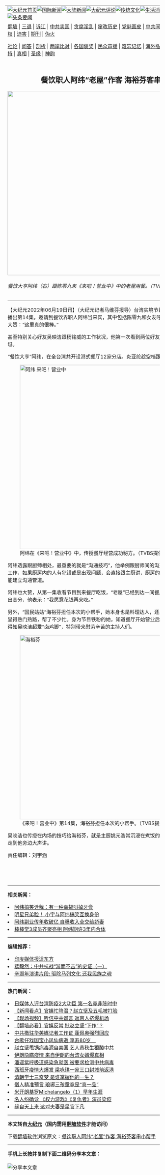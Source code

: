 <a name="1" id="1" target="_blank"></a><span id="1"></span>
<table align=center border="0"><tr><td colspan="2" VALIGN=TOP><a href="https://github.com/oneuom382/djy/blob/master/gb/nf1351518.md#1"><img src="https://raw.githubusercontent.com/oneuom382/www/master/t/djy/1.jpg" title="大纪元首页" alt="大纪元首页"></a><a href="https://github.com/oneuom382/djy/blob/master/gb/n24hr.md#1"><img src="https://raw.githubusercontent.com/oneuom382/www/master/t/djy/3.jpg" title="国际新闻" alt="国际新闻"></a><a href="https://github.com/oneuom382/djy/blob/master/gb/nsc413.md#1"><img src="https://raw.githubusercontent.com/oneuom382/www/master/t/djy/4.jpg" title="大陆新闻" alt="大陆新闻"></a><a href="https://github.com/oneuom382/djy/blob/master/gb/news392.md#1"><img src="https://raw.githubusercontent.com/oneuom382/www/master/t/djy/5.jpg" title="大纪元评论" alt="大纪元评论"></a><a href="https://github.com/oneuom382/djy/blob/master/gb/news2007.md#1"><img src="https://raw.githubusercontent.com/oneuom382/www/master/t/djy/6.jpg" title="传统文化" alt="传统文化"></a><a href="https://github.com/oneuom382/djy/blob/master/gb/news2008.md#1"><img src="https://raw.githubusercontent.com/oneuom382/www/master/t/djy/7.jpg" title="生活消费" alt="生活消费"></a><a href="https://github.com/oneuom382/djy/blob/master/gb/ncyule.md#1"><img src="https://raw.githubusercontent.com/oneuom382/www/master/t/djy/8.jpg" title="娱乐休闲" alt="娱乐休闲"></a><a href="https://github.com/oneuom382/djy/blob/master/gb/nsc1002.md#1"><img src="https://raw.githubusercontent.com/oneuom382/www/master/t/djy/9.jpg" title="健康" alt="健康"></a><a href="https://github.com/oneuom382/djy/blob/master/gb/nf6092.md#1"><img src="https://raw.githubusercontent.com/oneuom382/www/master/t/djy/10a.jpg" title="独家" alt="独家"></a><a href="https://github.com/oneuom382/djy/blob/master/gb/nf4514.md#1"><img src="https://raw.githubusercontent.com/oneuom382/www/master/t/djy/12a.jpg" title="头条要闻" alt="头条要闻"></a></td></tr>
<tr><td colspan="2" VALIGN=TOP><a target="_blank" href="https://github.com/oneuom382/www/blob/master/README.md?zsrh#1">翻墙</a> | <a target="_blank" href="https://github.com/oneuom382/djy/blob/master/gb/nf5657.md#1">三退</a> | <a target="_blank" href="https://github.com/oneuom382/djy/blob/master/gb/nf6124.md#1">诉江</a> | <a target="_blank" href="https://github.com/oneuom382/djy/blob/master/gb/nf1176117.md#1">中共卖国</a> | <a target="_blank" href="https://github.com/oneuom382/djy/blob/master/gb/nf5773.md#1">贪腐淫乱</a> | <a target="_blank" href="https://github.com/oneuom382/djy/blob/master/gb/nf1176115.md#1">窜改历史</a> | <a target="_blank" href="https://github.com/oneuom382/djy/blob/master/gb/nf1176107.md#1">党魁画皮</a> | <a target="_blank" href="https://github.com/oneuom382/djy/blob/master/gb/nf1320400.md#1">中共间谍</a> | <a target="_blank" href="https://github.com/oneuom382/djy/blob/master/gb/nf1176114.md#1">破坏传统</a> | <a target="_blank" href="https://github.com/oneuom382/ntdtv/blob/master/gb/prog447_1.md#1">恶贯满盈</a> | <a target="_blank" href="https://github.com/oneuom382/djy/blob/master/gb/ncid278.md#1">人权</a> | <a target="_blank" href="https://github.com/oneuom382/djy/blob/master/gb/nf1176111.md#1">迫害</a> | <a target="_blank" href="https://gitlab.com/szzdlab/mh-qikan/blob/master/README.md#1">期刊</a> | <a target="_blank" href="https://github.com/oneuom382/djy/blob/master/gb/nf5562.md#1">伪火</a></p><p><a target="_blank" href="https://github.com/oneuom382/djy/blob/master/gb/9p.md#1">社论</a> | <a target="_blank" href="https://github.com/oneuom382/djy/blob/master/gb/nf4378.md#1">问答</a> | <a target="_blank" href="https://github.com/oneuom382/djy/blob/master/gb/nf5792.md#1">剖析</a> | <a target="_blank" href="https://github.com/oneuom382/djy/blob/master/gb/nf5735.md#1">两岸比对</a> | <a target="_blank" href="https://github.com/oneuom382/djy/blob/master/gb/nf6119.md#1">各国褒奖</a> | <a target="_blank" href="https://github.com/oneuom382/djy/blob/master/gb/nf6120.md#1">民众声援</a> | <a target="_blank" href="https://github.com/oneuom382/djy/blob/master/gb/nf1188594.md#1">难忘记忆</a> | <a target="_blank" href="https://github.com/oneuom382/djy/blob/master/gb/nf3180.md#1">海外弘传</a> | <a target="_blank" href="https://github.com/oneuom382/djy/blob/master/gb/nf5410.md#1">万人上访</a> | <a target="_blank" href="https://github.com/oneuom382/www/blob/master/README.md?zsrh#1">平台首页</a> | <a target="_blank" href="https://github.com/oneuom382/djy/blob/master/gb/nf4386.md#1">支持</a> | <a target="_blank" href="https://github.com/oneuom382/djy/blob/master/gb/nf4389.md#1">真相</a> | <a target="_blank" href="https://github.com/oneuom382/djy/blob/master/gb/nf5790.md#1">圣缘</a> | <a target="_blank" href="https://github.com/oneuom382/djy/blob/master/gb/nf4786.md#1">神韵</a></td></tr>
<tr><td VALIGN=TOP width="626"><h2 align=center>餐饮职人阿纬“老屋”作客 海裕芬客串小帮手</h2>
<img width="600" src="https://i.epochtimes.com/assets/uploads/2022/06/id13762662-2206190122451487-600x400.jpg" />
<h6>餐饮大亨阿纬（右）跟陈零九来《来吧！营业中》中的老屋用餐。（TVBS提供）
</h6>
<hr>
	<p>【大纪元2022年06月19日讯】（大纪元记者马维芬报导）台湾实境节目《<ahref="https://github.com/oneuom382/djy/blob/master/gb/tag/%E6%9D%A5%E5%90%A7%EF%BC%81%E8%90%A5%E4%B8%9A%E4%B8%AD.md#1">来吧！营业中</a>》本周播出第14集，邀请到餐饮界职人<ahref="https://github.com/oneuom382/djy/blob/master/gb/tag/%E9%98%BF%E7%BA%AC.md#1">阿纬</a>当来宾，其中包括<ahref="https://github.com/oneuom382/djy/blob/master/gb/tag/%E9%99%88%E9%9B%B6%E4%B9%9D.md#1">陈零九</a>和女友呼呼。阿纬一踏进“老屋”就大赞：“这里真的很棒。”</p>
<p>甚至特别关心好友吴映洁跟杨铭威的工作状况，他第一次看到两位好友认真工作，感到非常惊讶。</p>
<p>“餐饮大亨”<ahref="https://github.com/oneuom382/djy/blob/master/gb/tag/%E9%98%BF%E7%BA%AC.md#1">阿纬</a>，在全台湾共开设港式餐厅12家分店。炎亚纶趁空档跟阿纬请教餐厅经营之道。</p>
<figure id="attachment_13762664" aria-describedby="caption-attachment-13762664" style="width: 600px" class="wp-caption aligncenter"><a target="_blank" href="https://i.epochtimes.com/assets/uploads/2022/06/id13762664-2206190122401487.jpg"><img class="size-large wp-image-13762664" title="阿纬 来吧！营业中" src="https://i.epochtimes.com/assets/uploads/2022/06/id13762664-2206190122401487-600x395.jpg" alt="阿纬 来吧！营业中" width="600" b="395" /></a><figcaption id="caption-attachment-13762664" class="wp-caption-text">阿纬在《<ahref="https://github.com/oneuom382/djy/blob/master/gb/tag/%E6%9D%A5%E5%90%A7%EF%BC%81%E8%90%A5%E4%B8%9A%E4%B8%AD.md#1">来吧！营业中</a>》中，传授餐厅经营成功秘方。（TVBS提供）</figcaption></figure>
<p>阿纬透露跟厨师相处，最重要的就是“沟通技巧”，他举例跟厨师间的沟通，除了当下不要打扰到工作，如果厨房内的人有犯错或是出现问题，会直接跟主厨讲，厨房的人就听老大发号司令，才能建立沟通管道。</p>
<p>阿纬也大赞，从第一集收看节目到来餐厅吃饭，“老屋”已经到达一间餐厅的水准了。<ahref="https://github.com/oneuom382/djy/blob/master/gb/tag/%E9%99%88%E9%9B%B6%E4%B9%9D.md#1">陈零九</a>也给出高分，他表示：“我愿意花钱再来吃。”</p>
<p>另外，“国民姑姑”<ahref="https://github.com/oneuom382/djy/blob/master/gb/tag/%E6%B5%B7%E8%A3%95%E8%8A%AC.md#1">海裕芬</a>担任本次的小帮手，她本身也是料理达人，还出了卤味包，一到厨房就显得熟门熟路，帮了不少忙。身为节目铁粉的她，知道餐厅开始营业后，主持群会忙到天黑，也得知吴映洁超爱“卤鸡脚”，特别带来慰劳辛苦的主持人们。</p>
<figure id="attachment_13762663" aria-describedby="caption-attachment-13762663" style="width: 600px" class="wp-caption aligncenter"><a target="_blank" href="https://i.epochtimes.com/assets/uploads/2022/06/id13762663-2206190122421487.jpg"><img class="size-large wp-image-13762663" title="海裕芬" src="https://i.epochtimes.com/assets/uploads/2022/06/id13762663-2206190122421487-600x398.jpg" alt="海裕芬" width="600" b="398" /></a><figcaption id="caption-attachment-13762663" class="wp-caption-text">《来吧！营业中》第14集，<ahref="https://github.com/oneuom382/djy/blob/master/gb/tag/%E6%B5%B7%E8%A3%95%E8%8A%AC.md#1">海裕芬</a>担任本次的小帮手。（TVBS提供）</figcaption></figure>
<p>吴映洁也传授在内场的技巧给海裕芬，就是主厨姚元浩常沉浸在煮饭的时空中，所以跟他讲话要走到他旁边大声讲。</p>
<p>责任编辑：刘宇涵</p>
<p>&nbsp;</p>
<p>&nbsp;</p>
	
<hr>


<strong>相关新闻：</strong>
<li><a href="https://github.com/oneuom382/djy/blob/master/gb/16/11/23/n8522004.md#1">阿纬搞笑诠释：有一种幸福叫掉牙膏</a></li>
<li><a href="https://github.com/oneuom382/djy/blob/master/gb/17/5/5/n9109190.md#1">明星兄弟脸！ 小宇与阿纬搞笑互换身份</a></li>
<li><a href="https://github.com/oneuom382/djy/blob/master/gb/18/3/5/n10192756.md#1">阿纬副业传年收破亿 自曝收入全交给娇妻</a></li>
<li><a href="https://github.com/oneuom382/djy/blob/master/gb/19/5/8/n11242760.md#1">棒棒堂3成员齐聚亮相 阿纬期许3年内合体</a></li>
<hr>


<strong>编辑推荐：</strong>
<li><a href="https://github.com/ychojm359/djy/blob/master/gb/18/10/27/n10812623.md?dfh#1" target="_blank">印度媒体报道东方</a></li><li><a href="https://github.com/tsiac2612/djy/blob/master/gb/18/9/28/n10747311.md#1" target="_blank">裴毅然：中共抗战“游而不击”的史证（一）</a></li><li><a href="https://github.com/tsiac2612/djy/blob/master/gb/11/10/16/n3402449.md#1" target="_blank">辛灏年演讲片段: 驱除马列文化 还我民族之魂</a></li>
<hr>

<strong>热门新闻：</strong>
<li><a href="https://github.com/oneuom382/djy/blob/master/gb/20/3/16/n11943195.md#1">日媒体人评台湾防疫2大功臣 第一名竟非陈时中</a></li>
<li><a href="https://github.com/oneuom382/djy/blob/master/gb/20/3/16/n11945071.md#1">【新闻看点】官媒忙降温？赵立坚及五毛被打脸</a></li>
<li><a href="https://github.com/oneuom382/djy/blob/master/gb/20/3/17/n11946346.md#1">【现场视频】听信中共谎言 返京人挤爆机场</a></li>
<li><a href="https://github.com/oneuom382/djy/blob/master/gb/20/3/17/n11945722.md#1">【翻墙必看】官媒反常 批赵立坚“下作”？</a></li>
<li><a href="https://github.com/oneuom382/djy/blob/master/gb/20/3/17/n11948259.md#1">中共撤驻华美媒记者工作证 蓬佩奥强烈回应</a></li>
<li><a href="https://github.com/oneuom382/djy/blob/master/gb/20/3/17/n11946544.md#1">台歌仔戏国宝小凤仙病逝 享寿80岁　</a></li>
<li><a href="https://github.com/oneuom382/djy/blob/master/gb/20/3/15/n11942589.md#1">赵立坚甩锅病毒源自美国 艺人黄秋生狠酸中共</a></li>
<li><a href="https://github.com/oneuom382/djy/blob/master/gb/20/3/17/n11947993.md#1">伊朗隐瞒疫情 来自伊朗的台湾女婿爆真相</a></li>
<li><a href="https://github.com/oneuom382/djy/blob/master/gb/20/3/15/n11942781.md#1">潘迎紫呼吸道感染急就医 被要求检测中共病毒</a></li>
<li><a href="https://github.com/oneuom382/djy/blob/master/gb/20/3/15/n11942415.md#1">西班牙疫情大爆发 梁咏琪一家三口封城前返港</a></li>
<li><a href="https://github.com/oneuom382/djy/blob/master/gb/20/3/11/n11933369.md#1">清朝学士三奇梦 是谁掌握他的一生？</a></li>
<li><a href="https://github.com/oneuom382/djy/blob/master/gb/20/3/11/n11933376.md#1">僧人精准预言 琅琊三孩童竟是“真一品”</a></li>
<li><a href="https://github.com/oneuom382/djy/blob/master/gb/13/1/31/n3790016.md#1">米开朗基罗Michelangelo（1）早年生涯</a></li>
<li><a href="https://github.com/oneuom382/djy/blob/master/gb/20/3/17/n11946008.md#1">名人纷确诊 《权力游戏》《复仇者》演员染疫</a></li>
<li><a href="https://github.com/oneuom382/djy/blob/master/gb/20/3/12/n11936269.md#1">缘自天上来 这对夫妻是星官下凡</a></li>
<hr>

<strong>本文转自<a href="https://www.epochtimes.com">大纪元</a>（国内需用<a href="https://github.com/oneuom382/www/blob/master/README.md#8">翻墙软件</a>才能访问）</strong><p>下载<a href="https://github.com/oneuom382/www/blob/master/README.md#8">翻墙软件</a>浏览原文：<a href="https://www.epochtimes.com/gb/22/6/19/n13762657.htm">餐饮职人阿纬“老屋”作客 海裕芬客串小帮手</a></p><hr>

<strong>手机上长按并复制下面二维码分享本文章：</strong><br><br><img src="https://chart.apis.google.com/chart?cht=qr&chs=240x240&choe=UTF-8&chld=M|2&chl=https://github.com/oneuom382/djy/blob/master/gb/22/6/19/n13762657.md%231" title="分享本文章"></td><td VALIGN=TOP><a href="https://github.com/oneuom382/djy/blob/master/gb/16/1/21/n4622075.md?dfh#1" target="_blank"><img src="https://raw.githubusercontent.com/oneuom382/djy/master/gb/300/wei-f1.jpg" title="中共的伪火骗局"  alt="中共的伪火骗局"></a><br><a href="https://github.com/oneuom382/www/blob/master/README.md?dfh#9" target="_blank"><img src="https://raw.githubusercontent.com/oneuom382/djy/master/gb/300/yong-h.jpg" title="永恒的见证"  alt="永恒的见证"></a><br><a href="https://github.com/oneuom382/djy/blob/master/gb/13/9/29/n3974789.md?dfh#1" target="_blank"><img src="https://raw.githubusercontent.com/oneuom382/djy/master/gb/300/shang-lnz.jpg" title="善良女子被中共投男牢"  alt="善良女子被中共投男牢"></a><br><a href="https://github.com/oneuom382/djy/blob/master/gb/16/3/16/n4663449.md?dfh#1" target="_blank"><img src="https://raw.githubusercontent.com/oneuom382/djy/master/gb/300/huo-z3.jpg" title="警卫目击活摘器官"  alt="警卫目击活摘器官"></a><br><a href="https://github.com/oneuom382/djy/blob/master/gb/16/8/7/n8177641.md?dfh#1" target="_blank"><img src="https://raw.githubusercontent.com/oneuom382/djy/master/gb/300/huo-z4.jpg" title="证人描述活摘恐怖"  alt="证人描述活摘恐怖"></a><br><a href="https://github.com/oneuom382/djy/blob/master/gb/10/4/19/n2881569.md?dfh#1" target="_blank"><img src="https://raw.githubusercontent.com/oneuom382/djy/master/gb/300/huo-z1.jpg" title="揭开活摘器官黑幕"  alt="揭开活摘器官黑幕"></a><br><a href="https://github.com/oneuom382/djy/blob/master/gb/10/11/7/n3077476.md?dfh#1" target="_blank"><img src="https://raw.githubusercontent.com/oneuom382/djy/master/gb/300/ma-ks.jpg" title="马克思的成魔之路"  alt="马克思的成魔之路"></a><br><a href="https://github.com/oneuom382/djy/blob/master/gb/14/6/9/n4173977.md?dfh#1" target="_blank"><img src="https://raw.githubusercontent.com/oneuom382/djy/master/gb/300/chang-zs.jpg" title="藏字石 蕴天机"  alt="藏字石 蕴天机"></a><br><a href="https://github.com/oneuom382/djy/blob/master/gb/18/5/10/n10381511.md?dfh#1" target="_blank"><img src="https://raw.githubusercontent.com/oneuom382/djy/master/gb/300/st1.jpg" title="关注三亿人三退"  alt="关注三亿人三退"></a><br><a href="https://github.com/oneuom382/djy/blob/master/gb/18/3/21/n10237682.md?dfh#1" target="_blank"><img src="https://raw.githubusercontent.com/oneuom382/djy/master/gb/300/jie-t.jpg" title="解体中共复兴中华"  alt="解体中共复兴中华"></a><br><a href="https://github.com/oneuom382/djy/blob/master/gb/9/2/9/n2422991.md?dfh#1" target="_blank"><img src="https://raw.githubusercontent.com/oneuom382/djy/master/gb/300/gao-zs.jpg" title="中共迫害良心律师"  alt="中共迫害良心律师"></a><br><a href="https://github.com/oneuom382/djy/blob/master/gb/18/12/9/n10900044.md?dfh#1" target="_blank"><img src="https://raw.githubusercontent.com/oneuom382/djy/master/gb/300/sj1.jpg" title="三百多万人举报江泽民"  alt="三百多万人举报江泽民"></a><br><a href="https://github.com/oneuom382/djy/blob/master/gb/18/8/28/n10672014.md?dfh#1" target="_blank"><img src="https://raw.githubusercontent.com/oneuom382/djy/master/gb/300/sj2.jpg" title="这些官员为何起诉江泽民"  alt="这些官员为何起诉江泽民"></a><br><a href="https://github.com/oneuom382/djy/blob/master/gb/8/12/18/n2367165.md?dfh#1" target="_blank"><img src="https://raw.githubusercontent.com/oneuom382/djy/master/gb/300/liangan.jpg" title="海峡两岸的强烈对比"  alt="海峡两岸的强烈对比"></a><br><a href="https://github.com/oneuom382/djy/blob/master/gb/15/12/10/n4593139.md?dfh#1" target="_blank"><img src="https://raw.githubusercontent.com/oneuom382/djy/master/gb/300/jia-ndzl.jpg" title="加拿大总理的贺信"  alt="加拿大总理的贺信"></a><br><a href="https://github.com/oneuom382/djy/blob/master/gb/11/6/17/n3289382.md?dfh#1" target="_blank"><img src="https://raw.githubusercontent.com/oneuom382/djy/master/gb/300/xiao-wd.jpg" title="探寻真相兼听则明"  alt="探寻真相兼听则明"></a><br><a href="https://github.com/oneuom382/djy/blob/master/gb/18/10/27/n10812623.md?dfh#1" target="_blank"><img src="https://raw.githubusercontent.com/oneuom382/djy/master/gb/300/yindu.jpg" title="印度媒体报道东方"  alt="印度媒体报道东方"></a><br><a href="https://github.com/oneuom382/djy/blob/master/gb/18/6/9/n10469652.md?dfh#1" target="_blank"><img src="https://raw.githubusercontent.com/oneuom382/djy/master/gb/300/xie-j.jpg" title="不一样的海外校园"  alt="不一样的海外校园"></a><br><a href="https://github.com/oneuom382/djy/blob/master/gb/7/4/5/n1669415.md?dfh#1" target="_blank"><img src="https://raw.githubusercontent.com/oneuom382/djy/master/gb/300/li-up.jpg" title="从大师到徒弟的传奇"  alt="从大师到徒弟的传奇"></a><br><a href="https://github.com/oneuom382/djy/blob/master/gb/17/5/26/n9191512.md?dfh#1" target="_blank"><img src="https://raw.githubusercontent.com/oneuom382/djy/master/gb/300/zfl2.jpg" title="亿万人与东方一本奇书"  alt="亿万人与东方一本奇书"></a><br><a href="https://github.com/oneuom382/djy/blob/master/gb/13/11/27/n4020290.md?dfh#1" target="_blank"><img src="https://raw.githubusercontent.com/oneuom382/djy/master/gb/300/zhen-h.jpg" title="大陆见不到的震撼场面"  alt="大陆见不到的震撼场面"></a><br><a href="https://github.com/oneuom382/djy/blob/master/gb/15/7/17/n4482910.md?dfh#1" target="_blank"><img src="https://raw.githubusercontent.com/oneuom382/djy/master/gb/300/dalu-sk.jpg" title="人心向善 大陆当初盛况"  alt="人心向善 大陆当初盛况"></a><br><a href="https://github.com/oneuom382/djy/blob/master/gb/19/1/5/n10955468.md?dfh#1" target="_blank"><img src="https://raw.githubusercontent.com/oneuom382/djy/master/gb/300/zfl1.jpg" title="追寻真理 这书讲什么"  alt="追寻真理 这书讲什么"></a><br><a href="https://github.com/oneuom382/www/blob/master/README.md?dfh#1" target="_blank"><img src="https://raw.githubusercontent.com/oneuom382/djy/master/gb/300/fq1.jpg" title="下载免费翻墙软件"  alt="下载免费翻墙软件"></a><br></td></tr></table>
